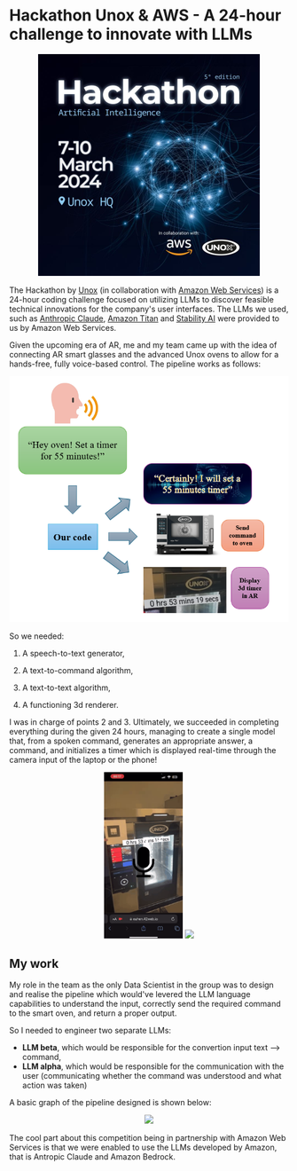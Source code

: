 # Hackathon Unox & AWS - A 24-hour challenge to innovate with LLMs

<p align="center">
  <img src="images/hackathon.jpg" width="400"/>
</p>

The Hackathon by [Unox](https://www.unox.com/) (in collaboration with [Amazon Web Services](https://aws.amazon.com)) is a 24-hour coding challenge focused on utilizing LLMs to discover feasible technical innovations for the company's user interfaces. The LLMs we used, such as [Anthropic Claude](https://www.anthropic.com/claude), [Amazon Titan](https://aws.amazon.com/it/bedrock/titan/) and [Stability AI](https://stability.ai/) were provided to us by Amazon Web Services.

Given the upcoming era of AR, me and my team came up with the idea of connecting AR smart glasses and the advanced Unox ovens to allow for a hands-free, fully voice-based control. The pipeline works as follows:

<p align="center">
  <img src="images/our_code.png" width="550"/>
</p>

So we needed:

1) A speech-to-text generator,

2) A text-to-command algorithm,

3) A text-to-text algorithm,

4) A functioning 3d renderer.

I was in charge of points 2 and 3. Ultimately, we succeeded in completing everything during the given 24 hours, managing to create a single model that, from a spoken command, generates an appropriate answer, a command, and initializes a timer which is displayed real-time through the camera input of the laptop or the phone!

<p align="center">
  <img src="images/phone_video.gif" height="300"/>
  <img src="images/pc_video.gif" height="300"/>
</p>

## My work

My role in the team as the only Data Scientist in the group was to design and realise the pipeline which would've levered the LLM language capabilities to understand the input, correctly send the required command to the smart oven, and return a proper output.

So I needed to engineer two separate LLMs:

- **LLM beta**, which would be responsible for the convertion input text --> command,
- **LLM alpha**, which would be responsible for the communication with the user (communicating whether the command was understood and what action was taken)

A basic graph of the pipeline designed is shown below:

<p align="center">
  <img src="images/llm_pipeline.gif" height="300"/>
</p>

The cool part about this competition being in partnership with Amazon Web Services is that we were enabled to use the LLMs developed by Amazon, that is Antropic Claude and Amazon Bedrock.